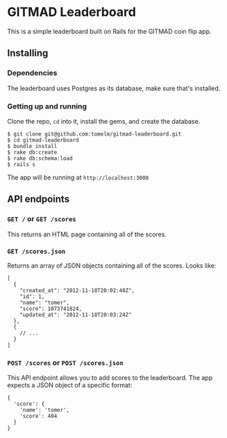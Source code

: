 # GITMAD Leaderboard

This is a simple leaderboard built on Rails for the GITMAD coin flip app.

## Installing

### Dependencies

The leaderboard uses Postgres as its database, make sure that's installed.

### Getting up and running

Clone the repo, ``cd`` into it, install the gems, and create the database.

```
$ git clone git@github.com:tomelm/gitmad-leaderboard.git
$ cd gitmad-leaderboard
$ bundle install
$ rake db:create
$ rake db:schema:load
$ rails s
```

The app will be running at ``http://localhost:3000``

## API endpoints

### ``GET /`` or ``GET /scores``

This returns an HTML page containing all of the scores.

### ``GET /scores.json``

Returns an array of JSON objects containing all of the scores. Looks like:

```
[
  {
    "created_at": "2012-11-18T20:02:48Z",
    "id": 1,
    "name": "tomer",
    "score": 1073741824,
    "updated_at": "2012-11-18T20:03:24Z"
  },
  {
    // ...
  }
]
```

### ``POST /scores`` or ``POST /scores.json``

This API endpoint allows you to add scores to the leaderboard. The app expects a JSON object of a specific format:

```
{ 
  'score': {
    'name': 'tomer',
    'score': 404
  }
}
```